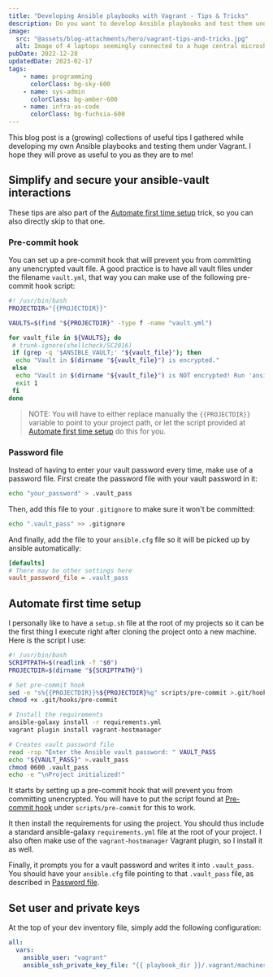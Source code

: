 ```yaml
---
title: "Developing Ansible playbooks with Vagrant - Tips & Tricks"
description: Do you want to develop Ansible playbooks and test them under Vagrant? Here are some random tips&tricks
image:
  src: "@assets/blog-attachments/hero/vagrant-tips-and-tricks.jpg"
  alt: Image of 4 laptops seemingly connected to a huge central microship.
pubDate: 2022-12-28
updatedDate: 2023-02-17
tags:
    - name: programming
      colorClass: bg-sky-600
    - name: sys-admin
      colorClass: bg-amber-600
    - name: infra-as-code
      colorClass: bg-fuchsia-600
---
```


This blog post is a (growing) collections of useful tips I gathered while developing my own Ansible playbooks and testing them under Vagrant. I hope they will prove as useful to you as they are to me!

## Simplify and secure your ansible-vault interactions

These tips are also part of the [Automate first time setup](#automate-first-time-setup) trick, so you can also directly skip to that one.

### Pre-commit hook

You can set up a pre-commit hook that will prevent you from committing any unencrypted vault file. A good practice is to have all vault files under the filename `vault.yml`, that way you can make use of the following pre-commit hook script:

```bash
#! /usr/bin/bash
PROJECTDIR="{{PROJECTDIR}}"

VAULTS=$(find "${PROJECTDIR}" -type f -name "vault.yml")

for vault_file in ${VAULTS}; do
 # trunk-ignore(shellcheck/SC2016)
 if (grep -q '$ANSIBLE_VAULT;' "${vault_file}"); then
  echo "Vault in $(dirname "${vault_file}") is encrypted."
 else
  echo "Vault in $(dirname "${vault_file}") is NOT encrypted! Run 'ansible-vault encrypt ${vault_file}' and try again."
  exit 1
 fi
done
```

> NOTE: You will have to either replace manually the `{{PROJECTDIR}}` variable to point to your project path, or let the script provided at [Automate first time setup](#automate-first-time-setup) do this for you.

### Password file

Instead of having to enter your vault password every time, make use of a password file. First create the password file with your vault password in it:

```bash
echo "your_password" > .vault_pass
```

Then, add this file to your `.gitignore` to make sure it won't be committed:

```bash
echo ".vault_pass" >> .gitignore
```

And finally, add the file to your `ansible.cfg` file so it will be picked up by ansible automatically:

```cfg
[defaults]
# There may be other settings here
vault_password_file = .vault_pass
```

## Automate first time setup

I personally like to have a `setup.sh` file at the root of my projects so it can be the first thing I execute right after cloning the project onto a new machine. Here is the script I use:

```bash
#! /usr/bin/bash
SCRIPTPATH=$(readlink -f "$0")
PROJECTDIR=$(dirname "${SCRIPTPATH}")

# Set pre-commit hook
sed -e "s%{{PROJECTDIR}}%${PROJECTDIR}%g" scripts/pre-commit >.git/hooks/pre-commit
chmod +x .git/hooks/pre-commit

# Install the requirements
ansible-galaxy install -r requirements.yml
vagrant plugin install vagrant-hostmanager

# Creates vault password file
read -rsp "Enter the Ansible vault password: " VAULT_PASS
echo "${VAULT_PASS}" >.vault_pass
chmod 0600 .vault_pass
echo -e "\nProject initialized!"
```

It starts by setting up a pre-commit hook that will prevent you from committing unencrypted. You will have to put the script found at [Pre-commit hook](#pre-commit-hook) under `scripts/pre-commit` for this to work.

It then install the requirements for using the project. You should thus include a standard ansible-galaxy `requirements.yml` file at the root of your project. I also often make use of the `vagrant-hostmanager` Vagrant plugin, so I install it as well.

Finally, it prompts you for a vault password and writes it into `.vault_pass`. You should have your `ansible.cfg` file pointing to that `.vault_pass` file, as described in [Password file](#password-file).

## Set user and private keys

At the top of your dev inventory file, simply add the following configuration:

```yaml
all:
  vars:
    ansible_user: "vagrant"
    ansible_ssh_private_key_file: "{{ playbook_dir }}/.vagrant/machines/{{ inventory_hostname }}/virtualbox/private_key"
```
